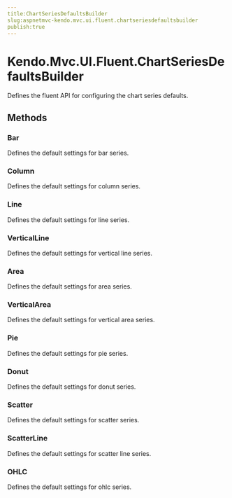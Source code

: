 ```yaml
---
title:ChartSeriesDefaultsBuilder
slug:aspnetmvc-kendo.mvc.ui.fluent.chartseriesdefaultsbuilder
publish:true
---
```


# Kendo.Mvc.UI.Fluent.ChartSeriesDefaultsBuilder
Defines the fluent API for configuring the chart series defaults.



## Methods

### Bar
Defines the default settings for bar series.




### Column
Defines the default settings for column series.




### Line
Defines the default settings for line series.




### VerticalLine
Defines the default settings for vertical line series.




### Area
Defines the default settings for area series.




### VerticalArea
Defines the default settings for vertical area series.




### Pie
Defines the default settings for pie series.




### Donut
Defines the default settings for donut series.




### Scatter
Defines the default settings for scatter series.




### ScatterLine
Defines the default settings for scatter line series.




### OHLC
Defines the default settings for ohlc series.





